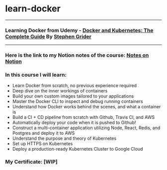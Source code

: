 # learn-docker

---

### Learning Docker from Udemy - [Docker and Kubernetes: The Complete Guide](https://www.udemy.com/course/docker-and-kubernetes-the-complete-guide/) By [Stephen Grider](https://github.com/StephenGrider)

---

### Here is the link to my Notion notes of the course: [Notes on Notion](https://www.notion.so/c6ce010cf5ff4a1d811281b71c5debfd?v=09abe01c969c48f4b43f6e2c6915d888)

### In this course I will learn:

- Learn Docker from scratch, no previous experience required
- Deep dive on the inner workings of containers
- Build your own custom images tailored to your applications
- Master the Docker CLI to inspect and debug running containers
- Understand how Docker works behind the scenes, and what a container is
- Build a CI + CD pipeline from scratch with Github, Travis CI, and AWS
- Automatically deploy your code when it is pushed to Github!
- Construct a multi-container application utilizing Node, React, Redis, and Postgres and deploy it to AWS
- Understand the purpose and theory of Kubernetes
- Set up HTTPS on Kubernetes
- Deploy a production-ready Kubernetes Cluster to Google Cloud

### My Certificate: [WIP]

